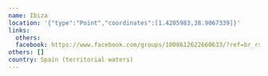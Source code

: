 ```yaml
---
name: Ibiza
location: '{"type":"Point","coordinates":[1.4205983,38.9067339]}'
links:
  others: 
  facebook: https://www.facebook.com/groups/1008612622660633/?ref=br_rs
others: []
country: Spain (territorial waters)
---
```

